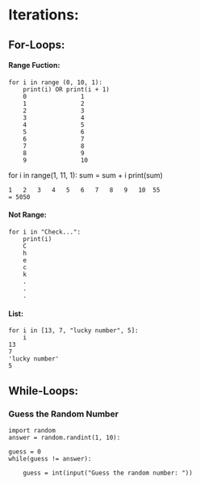 # Iterations:
## For-Loops:

#### Range Fuction:
    for i in range (0, 10, 1):
        print(i) OR print(i + 1)
        0               1
        1               2
        2               3
        3               4
        4               5
        5               6
        6               7
        7               8
        8               9
        9               10
    

for i in range(1, 11, 1):
    sum = sum + i
print(sum)

    1   2   3   4   5   6   7   8   9   10  55  
    = 5050

#### Not Range:
    for i in "Check...":
        print(i)
        C
        h
        e
        c
        k
        .
        .
        .

#### List:
    for i in [13, 7, "lucky number", 5]:
        i
    13
    7
    'lucky number'
    5

## While-Loops:
### Guess the Random Number
    import random
    answer = random.randint(1, 10):

    guess = 0
    while(guess != answer):

        guess = int(input("Guess the random number: "))
